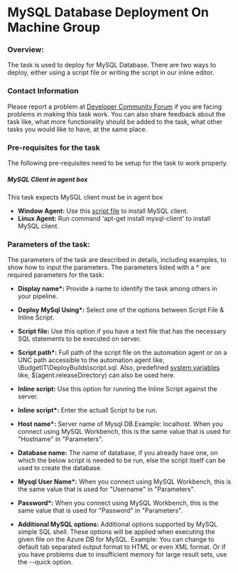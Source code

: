 ﻿# MySQL Database Deployment On Machine Group
 
 
### Overview: 
 
The task is used to deploy for MySQL Database. There are two ways to deploy, either using a script file or writing the script in our inline editor. 
 
 
### Contact Information 
 
Please report a problem at [Developer Community Forum](https://developercommunity.visualstudio.com/spaces/21/index.html) if you are facing problems in making this task work.  You can also share feedback about the task like, what more functionality should be added to the task, what other tasks you would like to have, at the same place.
 
 
### Pre-requisites for the task 
The following pre-requisites need to be setup for the task to work properly. 

##### MySQL Client in agent box
This task expects MySQL client must be in agent box
- **Window Agent:** Use this [script file](https://aka.ms/window-mysqlcli-installer) to install MySQL client.
- **Linux Agent:**  Run command 'apt-get install mysql-client' to install MySQL client.
 
### Parameters of the task: 
The parameters of the task are described in details, including examples, to show how to input the parameters. The parameters listed with a \* are required parameters for the task: 
 
 
- **Display name\*:** Provide a name to identify the task among others in your pipeline. 
 
- **Deploy MySql Using\*:** Select one of the options between Script File & Inline Script. 
 
 
-  **Script file:** Use this option if you have a text file that has the necessary SQL statements to be executed on server. 
 
 
-   **Script path\*:** Full path of the script file on the automation agent or on a UNC path accessible to the automation agent like,  \\BudgetIT\DeployBuilds\script.sql. Also, predefined [system variables](https://msdn.microsoft.com/Library/vs/alm/Build/scripts/variables) like, $(agent.releaseDirectory) can also be used here. 
 
 
-  **Inline script:** Use this option for running the Inline Script against the server.  
 
 
-    **Inline script\*:** Enter the actuall Script to be run. 
 
- **Host name\*:** Server name of Mysql DB.Example: localhost. When you connect using MySQL Workbench, this is the same value that is used for "Hostname" in "Parameters".  
 
- **Database name:**  The name of database, if you already have one, on which the below script is needed to be run, else the script itself can be used to create the database. 
 
- **Mysql User Name\*:** When you connect using MySQL Workbench, this is the same value that is used for "Username" in "Parameters".  
 
 
- **Password\*:** When you connect using MySQL Workbench, this is the same value that is used for "Password" in "Parameters".  
 
 
- **Additional MySQL options:** Additional options supported by MySQL simple SQL shell.  These options will be applied when executing the given file on the Azure DB for MySQL. 
Example: You can change to default tab separated output format to HTML or even XML format. Or if you have problems due to insufficient memory for large result sets, use the --quick option. 
 
 

